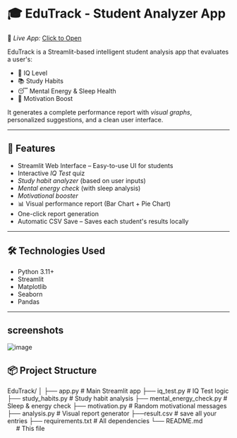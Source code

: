 # 🎓 EduTrack - Student Analyzer App

🔗 *Live App:* [Click to Open](https://bhuvtech-edutrack-analyzer.streamlit.app)

EduTrack is a Streamlit-based intelligent student analysis app that evaluates a user's:
- 🧠 IQ Level
- 📚 Study Habits
- 😴 Mental Energy & Sleep Health
- 💖 Motivation Boost

It generates a complete performance report with *visual graphs*, personalized suggestions, and a clean user interface.

---

## 🚀 Features

- Streamlit Web Interface – Easy-to-use UI for students
- Interactive *IQ Test* quiz
- *Study habit analyzer* (based on user inputs)
- *Mental energy check* (with sleep analysis)
- *Motivational booster*
- 📊 Visual performance report (Bar Chart + Pie Chart)
- One-click report generation
- Automatic CSV Save – Saves each student's results locally

---

## 🛠 Technologies Used

- Python 3.11+
- Streamlit
- Matplotlib
- Seaborn
- Pandas

---

## screenshots

![image](https://github.com/user-attachments/assets/810975fd-fb31-47ae-a86f-a35cac7471c7)


## 📦 Project Structure
EduTrack/ │ ├── app.py                  # Main Streamlit app
            ├── iq_test.py              # IQ Test logic
            ├── study_habits.py         # Study habit analysis
            ├── mental_energy_check.py  # Sleep & energy check 
            ├── motivation.py           # Random motivational messages 
            ├── analysis.py             # Visual report generator
            ├──result.csv               # save all your entries
            ├── requirements.txt        # All dependencies 
            └── README.md               # This file
